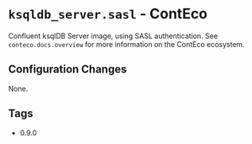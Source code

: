 # `ksqldb_server.sasl` - ContEco

Confluent ksqlDB Server image, using SASL authentication.
See `conteco.docs.overview` for more information on the ContEco ecosystem.

## Configuration Changes

None.

## Tags

* 0.9.0
